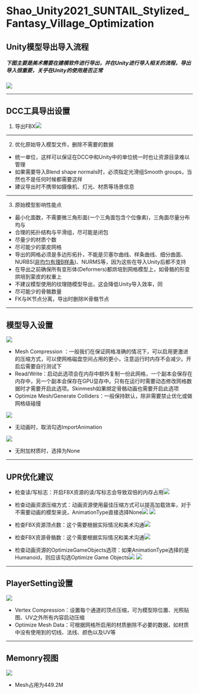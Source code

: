 # Shao_Unity2021_SUNTAIL_Stylized_Fantasy_Village_Optimization

## Unity模型导出导入流程
##### 下图主要是美术需要在建模软件进行导出，并在Unity进行导入相关的流程，导出导入很重要，关乎在Unity的使用是否正常
![](https://upload-images.jianshu.io/upload_images/2356692-da0ca23818aa9b03.png?imageMogr2/auto-orient/strip%7CimageView2/2/w/1240)

---

## DCC工具导出设置

1. 导出FBX![](https://upload-images.jianshu.io/upload_images/2356692-546e2db6a017d5c4.png?imageMogr2/auto-orient/strip%7CimageView2/2/w/1240)

---

2. 优化原始导入模型文件，删除不需要的数据
- 统一单位，这样可以保证在DCC中和Unity中的单位统一时也让资源目录难以管理
- 如果需要导入Blend shape normals时，必须指定光滑组Smooth groups，当然也不是任何时候都需要这样
- 建议导出时不携带如摄像机、灯光、材质等场景信息

---

3. 原始模型影响性能点
- 最小化面数，不需要微三角形面(一个三角面包含个位像素)，三角面尽量分布均与
- 合理的拓扑结构与平滑组，尽可能是闭包
- 尽量少的材质个数
- 尽可能少的蒙皮网格
- 导出的网格必须是多边形拓扑，不能是贝塞尔曲线、样条曲线、细分曲面、NURBS([非均匀有理B样条](https://baike.baidu.com/item/NURBS/550944?fr=ge_ala))、NURMS等，因为这些在导入Unity后都不支持
- 在导出之前确保所有变形体(Deformers)都烘培到网格模型上，如骨骼的形变烘培到蒙皮的权重上
- 不建议模型使用的纹理随模型导出，这会降低Unity导入效率，同
- 尽可能少的骨骼数量
- FK与IK节点分离，导出时删除IK骨骼节点

---

## 模型导入设置
![](https://upload-images.jianshu.io/upload_images/2356692-d9dce894d038a548.png?imageMogr2/auto-orient/strip%7CimageView2/2/w/1240)
- Mesh Compression ：一般我们在保证网格准确的情况下，可以启用更激进的压缩方式，可以使网格磁盘空间占用的更小，注意运行时内存不会减少。开启后需要自行测试下
- Read/Write：启动此选项会在内存中额外复制一份此网格，一个副本会保存在内存中，另一个副本会保存在GPU显存中。只有在运行时需要动态修改网格数据时才需要开启此选项。Skinmesh如果绑定骨骼动画也需要开启此选项
- Optimize Mesh/Generate Colliders：一般保持默认，除非需要禁止优化或做网格级碰撞

![](https://upload-images.jianshu.io/upload_images/2356692-8dfdde9f5329e94b.png?imageMogr2/auto-orient/strip%7CimageView2/2/w/1240)
- 无动画时，取消勾选ImportAnimation

![](https://upload-images.jianshu.io/upload_images/2356692-40f23286c0114590.png?imageMogr2/auto-orient/strip%7CimageView2/2/w/1240)
- 无附加材质时，选择为None

---

## UPR优化建议
- 检查读/写标志：开启FBX资源的读/写标志会导致双倍的内存占用![](https://upload-images.jianshu.io/upload_images/2356692-1c275ccae79e45a3.png?imageMogr2/auto-orient/strip%7CimageView2/2/w/1240)

- 检查动画资源压缩方式：动画资源使用最佳压缩方式可以提高加载效率，对于不需要动画的模型来说，AnimationType直接选择None![](https://upload-images.jianshu.io/upload_images/2356692-8322ad446170e3ef.png?imageMogr2/auto-orient/strip%7CimageView2/2/w/1240)
![](https://upload-images.jianshu.io/upload_images/2356692-61ab46b911478163.png?imageMogr2/auto-orient/strip%7CimageView2/2/w/1240)

- 检查FBX资源顶点数：这个需要根据实际情况和美术沟通![](https://upload-images.jianshu.io/upload_images/2356692-33a3bde666bc03df.png?imageMogr2/auto-orient/strip%7CimageView2/2/w/1240)

- 检查FBX资源骨骼数：这个需要根据实际情况和美术沟通![](https://upload-images.jianshu.io/upload_images/2356692-5522256592b78cfa.png?imageMogr2/auto-orient/strip%7CimageView2/2/w/1240)

- 检查动画资源的OptimizeGameObjects选项：如果AnimationType选择的是Humanoid，则应该勾选Optimize Game Objects![](https://upload-images.jianshu.io/upload_images/2356692-3687b012a2767665.png?imageMogr2/auto-orient/strip%7CimageView2/2/w/1240)
![](https://upload-images.jianshu.io/upload_images/2356692-d6767b2c3f4491be.png?imageMogr2/auto-orient/strip%7CimageView2/2/w/1240)

---

## PlayerSetting设置
![](https://upload-images.jianshu.io/upload_images/2356692-4f7fdecf1537e2ff.png?imageMogr2/auto-orient/strip%7CimageView2/2/w/1240)
- Vertex Compression：设置每个通道的顶点压缩，可为模型除位置、光照贴图、UV之外所有内容启动压缩
- Optimize Mesh Data：可根据网格所启用的材质删除不必要的数据，如材质中没有使用到的切线、法线、颜色以及UV等

---

## Memonry视图

![](https://upload-images.jianshu.io/upload_images/2356692-48edaaabe8c68a45.png?imageMogr2/auto-orient/strip%7CimageView2/2/w/1240)
- Mesh占用为449.2M







